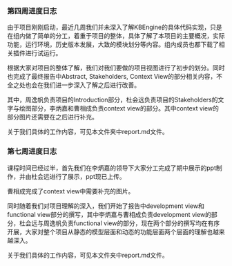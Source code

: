 ### 第四周进度日志

由于项目刚刚启动，最近几周我们并未深入了解KBEngine的具体代码实现，只是在组内做了简单的分工，着重于项目的整体，具体了解了本项目的主要概况，实际功能，运行环境，历史版本发展，大致的模块划分等内容。组内成员也都下载了相关插件进行试运行。

根据大家对项目的整体了解，我们对我们要做的项目视图进行了初步的划分。同时也完成了最终报告中Abstract, Stakeholders, Context View的部分相关内容，不全之处也会在我们进一步深入了解之后进行改善。

其中，周逸帆负责项目的Introduction部分，杜会远负责项目的Stakeholders的文字与绘图部分，李炳嘉和曹相成负责context view的部分。其中context view的部分图片还需要在之后进行补充。

关于我们具体的工作内容，可见本文件夹中report.md文件。

### 第七周进度日志

课程时间已经过半，首先我们在李炳嘉的领导下大家分工完成了期中展示的ppt制作，并由杜会远进行了展示，ppt现已上传。

曹相成完成了context view中需要补充的图片。

同时随着我们对项目理解的深入，我们开始了报告中development view和functional view部分的撰写，其中李炳嘉与曹相成负责development view的部分，杜会远与周逸帆负责functional view的部分，现在两个部分的撰写均在有序开展，大家对整个项目从静态的模型层面和动态的功能层面两个层面的理解也越来越深入。

关于我们具体的工作内容，可见本文件夹中report.md文件。
